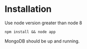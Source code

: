 # Installation

Use node version greater than node 8

`npm install && node app`

MongoDB should be up and running.